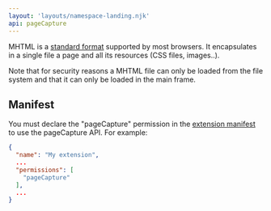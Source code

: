 ```yaml
---
layout: 'layouts/namespace-landing.njk'
api: pageCapture
---
```


MHTML is a [standard format][1] supported by most browsers. It encapsulates in a single file a page
and all its resources (CSS files, images..).

Note that for security reasons a MHTML file can only be loaded from the file system and that it can
only be loaded in the main frame.

## Manifest

You must declare the "pageCapture" permission in the [extension manifest][2] to use the pageCapture
API. For example:

```json
{
  "name": "My extension",
  ...
  "permissions": [
    "pageCapture"
  ],
  ...
}
```

[1]: https://tools.ietf.org/html/rfc2557
[2]: /docs/extensions/manifest

